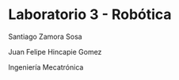 # Laboratorio 3 - Robótica

Santiago Zamora Sosa

Juan Felipe Hincapie Gomez

Ingeniería Mecatrónica
